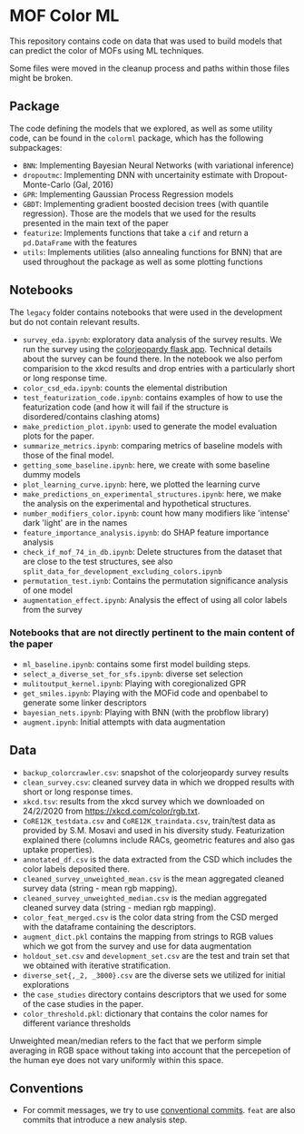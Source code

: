 # MOF Color ML

This repository contains code on data that was used to build models that can predict the color of MOFs using ML techniques.

Some files were moved in the cleanup process and paths within those files might be broken.

## Package

The code defining the models that we explored, as well as some utility code, can be found in the `colorml` package, which has the following subpackages:

- `BNN`: Implementing Bayesian Neural Networks (with variational inference)
- `dropoutmc`: Implementing DNN with uncertainity estimate with Dropout-Monte-Carlo (Gal, 2016)
- `GPR`: Implementing Gaussian Process Regression models
- `GBDT`: Implementing gradient boosted decision trees (with quantile regression). Those are the models that we used for the results presented in the main text of the paper
- `featurize`: Implements functions that take a `cif` and return a `pd.DataFrame` with the features
- `utils`: Implements utilities (also annealing functions for BNN) that are used throughout the package as well as some plotting functions

## Notebooks

The `legacy` folder contains notebooks that were used in the development but do not contain relevant results.

- `survey_eda.ipynb`: exploratory data analysis of the survey results. We run the survey using the [colorjeopardy flask app](https://github.com/kjappelbaum/colorjeopardy). Technical details about the survey can be found there. In the notebook we also perfom comparision to the xkcd results and drop entries with a particularly short or long response time.
- `color_csd_eda.ipynb`: counts the elemental distribution
- `test_featurization_code.ipynb`: contains examples of how to use the featurization code (and how it will fail if the structure is disordered/contains clashing atoms)
- `make_prediction_plot.ipynb`: used to generate the model evaluation plots for the paper.
- `summarize_metrics.ipynb`: comparing metrics of baseline models with those of the final model.
- `getting_some_baseline.ipynb`: here, we create with some baseline dummy models
- `plot_learning_curve.ipynb`: here, we plotted the learning curve
- `make_predictions_on_experimental_structures.ipynb`: here, we make the analysis on the experimental and hypothetical structures.
- `number_modifiers_color.ipynb`: count how many modifiers like 'intense' dark 'light' are in the names
- `feature_importance_analysis.ipynb`: do SHAP feature importance analysis
- `check_if_mof_74_in_db.ipynb`: Delete structures from the dataset that are close to the test structures, see also `split_data_for_development_excluding_colors.ipynb`
- `permutation_test.iynb`: Contains the permutation significance analysis of one model
- `augmentation_effect.ipynb`: Analysis the effect of using all color labels from the survey

### Notebooks that are not directly pertinent to the main content of the paper

- `ml_baseline.ipynb`: contains some first model building steps.
- `select_a_diverse_set_for_sfs.ipynb`: diverse set selection
- `mulitoutput_kernel.ipynb`: Playing with coregionalized GPR
- `get_smiles.ipynb`: Playing with the MOFid code and openbabel to generate some linker descriptors
- `bayesian_nets.ipynb`: Playing with BNN (with the probflow library)
- `augment.ipynb`: Initial attempts with data augmentation

## Data

- `backup_colorcrawler.csv`: snapshot of the colorjeopardy survey results
- `clean_survey.csv`: cleaned survey data in which we dropped results with short or long response times.
- `xkcd.tsv`: results from the xkcd survey which we downloaded on 24/2/2020 from https://xkcd.com/color/rgb.txt.
- `CoRE12K_testdata.csv` and `CoRE12K_traindata.csv`, train/test data as provided by S.M. Mosavi and used in his diversity study. Featurization explained there (columns include RACs, geometric features and also gas uptake properties).
- `annotated_df.csv` is the data extracted from the CSD which includes the color labels deposited there.
- `cleaned_survey_unweighted_mean.csv` is the mean aggregated cleaned survey data (string - mean rgb mapping).
- `cleaned_survey_unweighted_median.csv` is the median aggregated cleaned survey data (string - median rgb mapping).
- `color_feat_merged.csv` is the color data string from the CSD merged with the dataframe containing the descriptors.
- `augment_dict.pkl` contains the mapping from strings to RGB values which we got from the survey and use for data augmentation
- `holdout_set.csv` and `development_set.csv` are the test and train set that we obtained with iterative stratification.
- `diverse_set{,_2, _3000}.csv` are the diverse sets we utilized for initial explorations
- the `case_studies` directory contains descriptors that we used for some of the case studies in the paper.
- `color_threshold.pkl`: dictionary that contains the color names for different variance thresholds

Unweighted mean/median refers to the fact that we perform simple averaging in RGB space without taking into account that the percepetion of the human eye does not vary uniformly within this space.

## Conventions

- For commit messages, we try to use [conventional commits](https://www.conventionalcommits.org/en/v1.0.0-beta.2/). `feat` are also commits that introduce a new analysis step.
